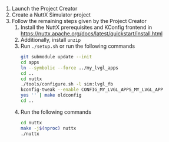 1. Launch the Project Creator
2. Create a NuttX Simulator project
3. Follow the remaining steps given by the Project Creator
    1. Install the NuttX prerequisites and KConfig frontend in https://nuttx.apache.org/docs/latest/quickstart/install.html
    2. Additionally, install `unzip`
    3. Run `./setup.sh` or run the following commands
        ```sh
        git submodule update --init
        cd apps
        ln --symbolic --force ../my_lvgl_apps
        cd ..
        cd nuttx
        ./tools/configure.sh -l sim:lvgl_fb
        kconfig-tweak --enable CONFIG_MY_LVGL_APPS_MY_LVGL_APP
        yes '' | make oldconfig
        cd ..
        ```
    4. Run the following commands
        ```sh
        cd nuttx
        make -j$(nproc) nuttx
        ./nuttx
        ```
